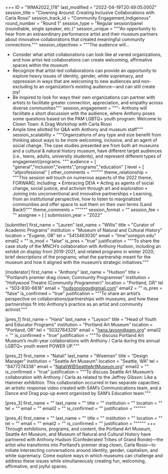 +++
ID = "WMA2022_178"
last_modified = "2022-04-19T20:49:05.000Z"
session_title = "Clowning Around: Creating Inclusive Collaborations with Carla Rossi"
session_track_id = "Community Engagement,Indigenous"
round_number = "Round 1"
session_type = "Regular session/panel (roundtable, single speaker, etc.)"
session_unique = """An opportunity to hear from an extraordinary performance artist and their museum partners about innovative collaborations that created meaningful community connections."""
session_objectives = """The audience will…

- Consider what artist collaborations can look like at varied organizations, and how artist-led collaborations can create welcoming, affirmative spaces within the museum
- Recognize that artist-led collaborations can provide an opportunity to explore heavy issues of identity, gender, white supremacy, and oppression in ways that are welcoming to new audiences and non-excluding to an organization’s existing audience—and can still create joy!
- Be inspired to look for ways their own organizations can partner with artists to facilitate greater connection, appreciation, and empathy across diverse communities"""
session_engagement = """- Anthony will facilitate a short discussion with the audience, where Anthony poses some questions based on the PAM LGBTQ+ youth program: Welcome to Clown Town: A Drag Workshop with Carla Rossi
- Ample time allotted for Q&A with Anthony and museum staff"""
session_scalability = """Organizations of any type and size benefit from thinking about ways to be more welcoming, inclusive, and an agent of social change. The case studies presented are from both art museums and a cultural & natural history museum, have different target audiences (i.e., teens, adults, university students), and represent different types of engagement/programs.
"""
audience = [ "general","inclusion","events","programs","education" ]
level = [ "allprofessional" ]
other_comments = """"""
theme_relationship = """This session will touch on numerous aspects of the 2022 theme, FORWARD, including:
    • Embracing DEIA
    • Acting as agents of social change, social justice, and activism through art and exploration
    • Joining into unconventional and innovative partnerships
    • Learning, from an institutional perspective, how to listen to marginalized communities and offer space to suit them on their own terms (Land Back!)"""
theme_comments = """"""
session_format = ""
session_fee = ""
assignee = [  ]
submission_year = "2022"

[submitter]
first_name = "Lauren"
last_name = "Willis"
title = "Curator of Academic Programs"
institution = "Museum of Natural and Cultural History"
location = "Eugene, OR"
tel = "5413463030"
email = "lmw"uoregon.edu"
email2 = ""
is_mod = "false"
is_pres = "true"
justification = """To share the case study of the MNCH’s collaboration with Anthony Hudson, including an exhibit on display from 2019-2021, and related programs in winter 2020; brief descriptions of the programs; what the partnership meant for the museum and how it aligned with the museum’s strategic initiatives."""

[moderator]
first_name = "Anthony"
last_name = "Hudson"
title = "Portland’s premier drag clown; Community Programmer"
institution = "Hollywood Theatre (Community Programmer)"
location = "Portland, OR"
tel = "503-930-6618"
email = "hudsonology@gmail.com"
email2 = ""
is_pres = "false"
is_confirmed = "true"
justification = """To share an artist’s perspective on collaborations/partnerships with museums, and how these partnerships fit into Anthony’s practice as an artist and community activist."""

[pres_1]
first_name = "Hana"
last_name = "Layson"
title = "Head of Youth and Educator Programs"
institution = "Portland Art Museum"
location = "Portland, OR"
tel = "5032764329"
email = "hana.layson@pam.org"
email2 = ""
is_confirmed = "true"
justification = """To discuss Portland Art Museum’s multi-year collaborations with Anthony / Carla during the annual LGBTQ+ youth event POWER UP."""

[pres_2]
first_name = "Natali"
last_name = "Wiseman"
title = "Design Manager"
institution = "Seattle Art Museum"
location = "Seattle, WA"
tel = "8477274338"
email = "NataliW@SeattleArtMuseum.org"
email2 = ""
is_confirmed = "true"
justification = """To discuss Seattle Art Museum’s collaboration with Anthony / Carla as related to the Jeffrey Gibson: Like a Hammer exhibition. This collaboration occurred in two separate capacities: an artistic response video created with  SAM’s Communications team, and a Dance and Drag pop-up event organized by SAM’s Education team."""

[pres_3]
first_name = ""
last_name = ""
title = ""
institution = ""
location = ""
tel = ""
email = ""
email2 = ""
is_confirmed = ""
justification = """"""

[pres_4]
first_name = ""
last_name = ""
title = ""
institution = ""
location = ""
tel = ""
email = ""
email2 = ""
is_confirmed = ""
justification = """"""
+++
Through exhibitions, programs, and content, the Portland Art Museum, Seattle Art Museum, and Museum of Natural and Cultural History have partnered with Anthony Hudson (Confederated Tribes of Grand Ronde)—the artist who transforms into Portland’s premier drag clown, Carla Rossi—to initiate intersecting conversations around identity, gender, capitalism, and white supremacy. Come explore ways in which museums can challenge and address these issues while simultaneously creating fun, welcoming, affirmative, and joyful spaces.
